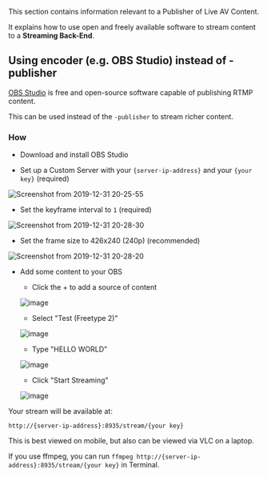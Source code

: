 This section contains information relevant to a Publisher of Live AV Content.

It explains how to use open and freely available software to stream content to a __Streaming Back-End__.

## Using encoder (e.g. OBS Studio) instead of -publisher

[OBS Studio](https://obsproject.com/) is free and open-source software capable of publishing RTMP content.

This can be used instead of the `-publisher` to stream richer content.

### How

- Download and install OBS Studio

- Set up a Custom Server with your `{server-ip-address}` and your `{your key}` (required)

![Screenshot from 2019-12-31 20-25-55](https://user-images.githubusercontent.com/59374467/71631999-507fbd80-2c0c-11ea-8929-c9ef147cbaac.png)

- Set the keyframe interval to `1` (required)

![Screenshot from 2019-12-31 20-28-30](https://user-images.githubusercontent.com/59374467/71632001-507fbd80-2c0c-11ea-8b6f-e128af95b0ab.png)

- Set the frame size to 426x240 (240p) (recommended)

![Screenshot from 2019-12-31 20-28-20](https://user-images.githubusercontent.com/59374467/71632000-507fbd80-2c0c-11ea-9699-a0686d9bc5a8.png)

- Add some content to your OBS

  - Click the + to add a source of content
  
  ![image](https://user-images.githubusercontent.com/59374467/71632396-a6556500-2c0e-11ea-8f28-f0de09d79905.png)

  - Select "Test (Freetype 2)"
  
  ![image](https://user-images.githubusercontent.com/59374467/71632261-de0fdd00-2c0d-11ea-9247-7e0dee287b92.png)

  - Type "HELLO WORLD"
  
  ![image](https://user-images.githubusercontent.com/59374467/71632229-b7ea3d00-2c0d-11ea-8b08-4147e53ab443.png)

  - Click "Start Streaming"
  
  ![image](https://user-images.githubusercontent.com/59374467/71632290-0992c780-2c0e-11ea-8ae9-b04e9a17e8cf.png)

Your stream will be available at:

`http://{server-ip-address}:8935/stream/{your key}`

This is best viewed on mobile, but also can be viewed via VLC on a laptop.

If you use ffmpeg, you can run `ffmpeg http://{server-ip-address}:8935/stream/{your key}` in Terminal.
